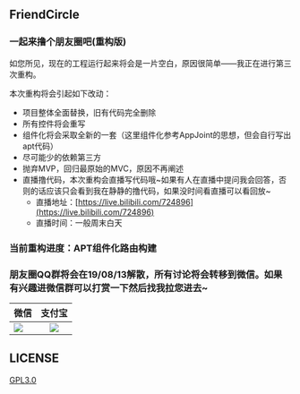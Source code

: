 FriendCircle
---

### 一起来撸个朋友圈吧(重构版)

如您所见，现在的工程运行起来将会是一片空白，原因很简单——我正在进行第三次重构。

本次重构将会引起如下改动：

 - 项目整体全面替换，旧有代码完全删除
 - 所有控件将会重写
 - 组件化将会采取全新的一套（这里组件化参考AppJoint的思想，但会自行写出apt代码）
 - 尽可能少的依赖第三方
 - 抛弃MVP，回归最原始的MVC，原因不再阐述
 - 直播撸代码，本次重构会直播写代码哦~如果有人在直播中提问我会回答，否则的话应该只会看到我在静静的撸代码，如果没时间看直播可以看回放~
    - 直播地址：[https://live.bilibili.com/724896](https://live.bilibili.com/724896)
    - 直播时间：一般周末白天

### 当前重构进度：APT组件化路由构建

### 朋友圈QQ群将会在19/08/13解散，所有讨论将会转移到微信。如果有兴趣进微信群可以打赏一下然后找我拉您进去~

|微信         | 支付宝           | 
| ------------- |:-------------:| 
| ![](https://github.com/razerdp/FriendCircle/blob/master/wechat.png)      | ![](https://github.com/razerdp/FriendCircle/blob/master/alipay.png) |


LICENSE
---

[GPL3.0](https://github.com/razerdp/FriendCircle/blob/master/LICENSE)
